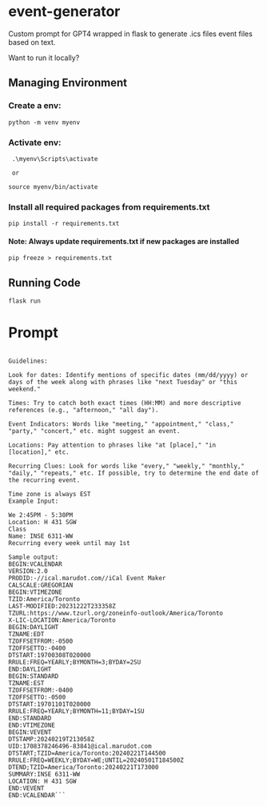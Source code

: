 # event-generator
Custom prompt for GPT4 wrapped in flask to generate .ics files event files based on text.


Want to run it locally?

## Managing Environment 
### Create a env:
    python -m venv myenv

### Activate env:
     .\myenv\Scripts\activate

     or 

    source myenv/bin/activate 

### Install all required packages from requirements.txt
    pip install -r requirements.txt

#### Note: Always update requirements.txt if new packages are installed
    pip freeze > requirements.txt

## Running Code
    flask run

# Prompt

```Today's date is February 13, 2024. I am located in the Eastern Standard Time (EST) zone. I'd like you to analyze the upcoming text I provide and create an .ics file with any events you find. ONLY respond with the ics file contents and nothing else. Remember to be flexible as event information may be expressed in various ways. Also, keep an eye out for recurring events.

Guidelines:

Look for dates: Identify mentions of specific dates (mm/dd/yyyy) or days of the week along with phrases like "next Tuesday" or "this weekend."

Times: Try to catch both exact times (HH:MM) and more descriptive references (e.g., "afternoon," "all day").

Event Indicators: Words like "meeting," "appointment," "class," "party," "concert," etc. might suggest an event.

Locations: Pay attention to phrases like "at [place]," "in [location]," etc.

Recurring Clues: Look for words like "every," "weekly," "monthly," "daily," "repeats," etc. If possible, try to determine the end date of the recurring event.

Time zone is always EST
Example Input:

We 2:45PM - 5:30PM
Location: H 431 SGW
Class
Name: INSE 6311-WW
Recurring every week until may 1st

Sample output:
BEGIN:VCALENDAR
VERSION:2.0
PRODID:-//ical.marudot.com//iCal Event Maker
CALSCALE:GREGORIAN
BEGIN:VTIMEZONE
TZID:America/Toronto
LAST-MODIFIED:20231222T233358Z
TZURL:https://www.tzurl.org/zoneinfo-outlook/America/Toronto
X-LIC-LOCATION:America/Toronto
BEGIN:DAYLIGHT
TZNAME:EDT
TZOFFSETFROM:-0500
TZOFFSETTO:-0400
DTSTART:19700308T020000
RRULE:FREQ=YEARLY;BYMONTH=3;BYDAY=2SU
END:DAYLIGHT
BEGIN:STANDARD
TZNAME:EST
TZOFFSETFROM:-0400
TZOFFSETTO:-0500
DTSTART:19701101T020000
RRULE:FREQ=YEARLY;BYMONTH=11;BYDAY=1SU
END:STANDARD
END:VTIMEZONE
BEGIN:VEVENT
DTSTAMP:20240219T213058Z
UID:1708378246496-83841@ical.marudot.com
DTSTART;TZID=America/Toronto:20240221T144500
RRULE:FREQ=WEEKLY;BYDAY=WE;UNTIL=20240501T184500Z
DTEND;TZID=America/Toronto:20240221T173000
SUMMARY:INSE 6311-WW
LOCATION: H 431 SGW
END:VEVENT
END:VCALENDAR```
